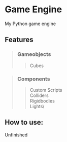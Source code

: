 # Game Engine
My Python game engine

## Features
> ### Gameobjects
>> Cubes

> ### Components
>> Custom Scripts\
>> Colliders\
>> Rigidbodies\
>> Lights\

## How to use:
Unfinished
